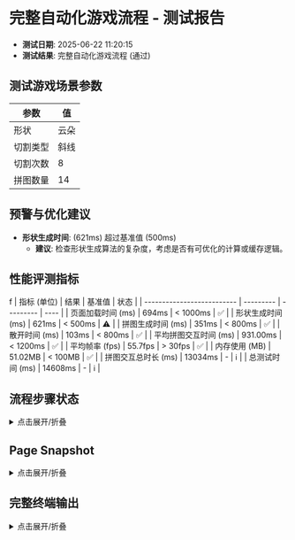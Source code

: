 <!--
{
  "version": "1.0",
  "data": {
    "fileName": "test-report-20250622112015.md",
    "title": "完整自动化游戏流程",
    "status": "通过",
    "timestamp": "2025-06-22T03:20:15.952Z",
    "metrics": {
      "loadTime": 694,
      "shapeGenerationTime": 621,
      "puzzleGenerationTime": 351,
      "scatterTime": 103,
      "avgInteractionTime": 931,
      "avgFps": 55.7,
      "memoryUsage": 51.02
    },
    "scenario": {
      "shapeType": "云朵",
      "cutType": "斜线",
      "cutCount": 8,
      "pieceCount": 14
    }
  }
}
-->

# 完整自动化游戏流程 - 测试报告

- **测试日期**: 2025-06-22 11:20:15
- **测试结果**: 完整自动化游戏流程 (通过)

## 测试游戏场景参数

| 参数 | 值 |
|---|---|
| 形状 | 云朵 |
| 切割类型 | 斜线 |
| 切割次数 | 8 |
| 拼图数量 | 14 |


## 预警与优化建议
- **形状生成时间**: (621ms) 超过基准值 (500ms)
  - **建议**: 检查形状生成算法的复杂度，考虑是否有可优化的计算或缓存逻辑。

## 性能评测指标
f
| 指标 (单位)                | 结果      | 基准值    | 状态 |
| -------------------------- | --------- | --------- | ---- |
| 页面加载时间 (ms)          | 694ms      | < 1000ms    | ✅ |
| 形状生成时间 (ms)          | 621ms | < 500ms | ⚠️ |
| 拼图生成时间 (ms)          | 351ms | < 800ms | ✅ |
| 散开时间 (ms)              | 103ms      | < 800ms    | ✅ |
| 平均拼图交互时间 (ms)      | 931.00ms | < 1200ms | ✅ |
| 平均帧率 (fps)             | 55.7fps       | > 30fps     | ✅ |
| 内存使用 (MB)            | 51.02MB       | < 100MB     | ✅ |
| 拼图交互总时长 (ms)        | 13034ms | -         | ℹ️   |
| 总测试时间 (ms)            | 14608ms | -         | ℹ️   |


## 流程步骤状态
<details>
<summary>点击展开/折叠</summary>

```
步骤 1: 页面加载后渲染控制面板和画布 - 完成。
步骤 2: 选择云朵形状并生成 - 完成。
步骤 3: 选择斜线切割并渲染拼图 - 完成。
步骤 4: 点击散开拼图 - 完成。
步骤 5: 画布提示 (14 块) - 完成。
步骤 6: 拼图旋转和拖拽到目标位置 - 完成。
步骤 7: 最后1块拼图完成时，画布渲染完成效果 - 完成。
步骤 8: 点击重新开始按钮，清空画布，恢复初始游戏状态 - 完成。
```
</details>

## Page Snapshot
<details>
<summary>点击展开/折叠</summary>

```yaml
无 Page snapshot 信息。
```
</details>


## 完整终端输出
<details>
<summary>点击展开/折叠</summary>

```
步骤 1: 页面加载后渲染控制面板和画布 - 完成。
步骤 2: 选择云朵形状并生成 - 完成。
步骤 3: 选择斜线切割并渲染拼图 - 完成。
步骤 4: 点击散开拼图 - 完成。
步骤 5: 画布提示 (14 块) - 完成。
选中拼图块 0
拼图块 0 旋转后角度: 0 目标角度: 0
拼图块 0 拖拽后位置: {"x":659.9009932089998,"y":658.1706981671504,"rotation":0} 目标: {"x":659.9009932089998,"y":658.1706981671504,"rotation":0}
拼图块 0 拖拽完成，已完成数量更新为 1/14。
选中拼图块 1
拼图块 1 旋转后角度: 0 目标角度: 0
拼图块 1 拖拽后位置: {"x":504.7148364679212,"y":569.2154056359808,"rotation":0} 目标: {"x":504.7148364679212,"y":569.2154056359808,"rotation":0}
拼图块 1 拖拽完成，已完成数量更新为 2/14。
选中拼图块 2
拼图块 2 旋转后角度: 0 目标角度: 0
拼图块 2 拖拽后位置: {"x":714.1422834093836,"y":580.692826483453,"rotation":0} 目标: {"x":714.1422834093836,"y":580.692826483453,"rotation":0}
拼图块 2 拖拽完成，已完成数量更新为 3/14。
选中拼图块 3
拼图块 3 旋转后角度: 0 目标角度: 0
拼图块 3 拖拽后位置: {"x":487.94111784085146,"y":742.2329825031663,"rotation":0} 目标: {"x":487.94111784085146,"y":742.2329825031663,"rotation":0}
拼图块 3 拖拽完成，已完成数量更新为 4/14。
选中拼图块 4
拼图块 4 旋转后角度: 0 目标角度: 0
拼图块 4 拖拽后位置: {"x":302.67822934917575,"y":468.05150233710043,"rotation":0} 目标: {"x":302.67822934917575,"y":468.05150233710043,"rotation":0}
拼图块 4 拖拽完成，已完成数量更新为 5/14。
选中拼图块 5
拼图块 5 旋转后角度: 0 目标角度: 0
拼图块 5 拖拽后位置: {"x":690.5323611798427,"y":405.604489093441,"rotation":0} 目标: {"x":690.5323611798427,"y":405.604489093441,"rotation":0}
拼图块 5 拖拽完成，已完成数量更新为 6/14。
选中拼图块 6
拼图块 6 旋转后角度: 0 目标角度: 0
拼图块 6 拖拽后位置: {"x":351.501464104749,"y":651.8156775666708,"rotation":0} 目标: {"x":351.501464104749,"y":651.8156775666708,"rotation":0}
拼图块 6 拖拽完成，已完成数量更新为 7/14。
选中拼图块 7
拼图块 7 旋转后角度: 0 目标角度: 0
拼图块 7 拖拽后位置: {"x":598.6654247721812,"y":447.8221383689161,"rotation":0} 目标: {"x":598.6654247721812,"y":447.8221383689161,"rotation":0}
拼图块 7 拖拽完成，已完成数量更新为 8/14。
选中拼图块 8
拼图块 8 旋转后角度: 0 目标角度: 0
拼图块 8 拖拽后位置: {"x":441.63394500575396,"y":312.7024718018117,"rotation":0} 目标: {"x":441.63394500575396,"y":312.7024718018117,"rotation":0}
拼图块 8 拖拽完成，已完成数量更新为 9/14。
选中拼图块 9
拼图块 9 旋转后角度: 0 目标角度: 0
拼图块 9 拖拽后位置: {"x":383.3550035965811,"y":391.48794986830194,"rotation":0} 目标: {"x":383.3550035965811,"y":391.48794986830194,"rotation":0}
拼图块 9 拖拽完成，已完成数量更新为 10/14。
选中拼图块 10
拼图块 10 旋转后角度: 0 目标角度: 0
拼图块 10 拖拽后位置: {"x":482.7313626221618,"y":446.60984729408324,"rotation":0} 目标: {"x":482.7313626221618,"y":446.60984729408324,"rotation":0}
拼图块 10 拖拽完成，已完成数量更新为 11/14。
选中拼图块 11
拼图块 11 旋转后角度: 0 目标角度: 0
拼图块 11 拖拽后位置: {"x":314.58818866195384,"y":556.6904367854856,"rotation":0} 目标: {"x":314.58818866195384,"y":556.6904367854856,"rotation":0}
拼图块 11 拖拽完成，已完成数量更新为 12/14。
选中拼图块 12
拼图块 12 旋转后角度: 0 目标角度: 0
拼图块 12 拖拽后位置: {"x":557.5672197687579,"y":364.3457636980564,"rotation":0} 目标: {"x":557.5672197687579,"y":364.3457636980564,"rotation":0}
拼图块 12 拖拽完成，已完成数量更新为 13/14。
选中拼图块 13
拼图块 13 旋转后角度: 0 目标角度: 0
拼图块 13 拖拽后位置: {"x":603.3615276296932,"y":706.080448833338,"rotation":0} 目标: {"x":603.3615276296932,"y":706.080448833338,"rotation":0}
拼图块 13 拖拽完成，已完成数量更新为 14/14。
步骤 6: 拼图旋转和拖拽到目标位置 - 完成。
拼图交互总时长: 13034ms
平均拼图交互时间: 931.00ms
步骤 7: 最后1块拼图完成时，画布渲染完成效果 - 完成。
步骤 8: 点击重新开始按钮，清空画布，恢复初始游戏状态 - 完成。

=== 性能评测结果 ===
✅ 页面加载时间: 694ms（基准值：1000ms）
⚠️ 形状生成时间: 621ms（基准值：500ms）
✅ 拼图生成时间: 351ms（基准值：800ms）
✅ 散开时间: 103ms（基准值：800ms）
✅ 平均拼图交互时间: 931.00ms（基准值：1200ms）
✅ 平均帧率: 55.7fps（基准值：30fps）
✅ 内存使用: 51.02MB（基准值：100MB）
拼图交互总时长: 13034ms
总测试时间: 14608ms
====================

---PERF_METRICS_START---
{
  "loadTime": 694,
  "shapeGenerationTime": 621,
  "puzzleGenerationTime": 351,
  "scatterTime": 103,
  "pieceInteractionTimes": [
    931,
    931,
    931,
    931,
    931,
    931,
    931,
    931,
    931,
    931,
    931,
    931,
    931,
    931
  ],
  "memoryUsage": 53500000,
  "fps": [
    22,
    45,
    53,
    60,
    60,
    60,
    60,
    60,
    60,
    60,
    60,
    59,
    61,
    60
  ],
  "totalTestTime": 14608,
  "puzzleInteractionDuration": 13034,
  "avgInteractionTime": 931,
  "shapeType": "云朵",
  "cutType": "斜线",
  "cutCount": 8,
  "pieceCount": 14
}
---PERF_METRICS_END---
测试通过: 完整自动化游戏流程测试成功。

```
</details>
